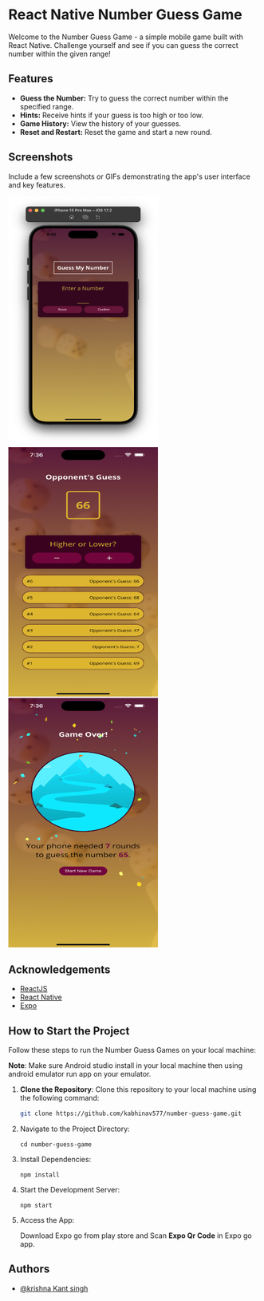 # React Native Number Guess Game

Welcome to the Number Guess Game - a simple mobile game built with React Native. Challenge yourself and see if you can guess the correct number within the given range!

## Features

- **Guess the Number:** Try to guess the correct number within the specified range.
- **Hints:** Receive hints if your guess is too high or too low.
- **Game History:** View the history of your guesses.
- **Reset and Restart:** Reset the game and start a new round.

## Screenshots

Include a few screenshots or GIFs demonstrating the app's user interface and key features.

<img src="./screenshots/home.png" alt="Home Screen" width="300" height="500" />
<img src="./screenshots/guess-screen.png" alt="Adding Todo Screen" width="300" height="500" />
<img src="./screenshots/victory-screen.png" alt="Adding Todo Screen" width="300" height="500" />

## Acknowledgements

- [ReactJS](https://react.dev)
- [React Native](https://reactnative.dev/)
- [Expo](https://expo.dev/)

## How to Start the Project

Follow these steps to run the Number Guess Games on your local machine:

**Note**: Make sure Android studio install in your local machine then using android emulator run app on your emulator.

1. **Clone the Repository**:
   Clone this repository to your local machine using the following command:

   ```bash
   git clone https://github.com/kabhinav577/number-guess-game.git
   ```

2. Navigate to the Project Directory:

   ```
   cd number-guess-game

   ```

3. Install Dependencies:

   ```
   npm install

   ```

4. Start the Development Server:

   ```
   npm start

   ```

5. Access the App:

   Download Expo go from play store and Scan **Expo Qr Code** in Expo go app.

## Authors

- [@krishna Kant singh](https://krishnakant-singh.vercel.app/)
